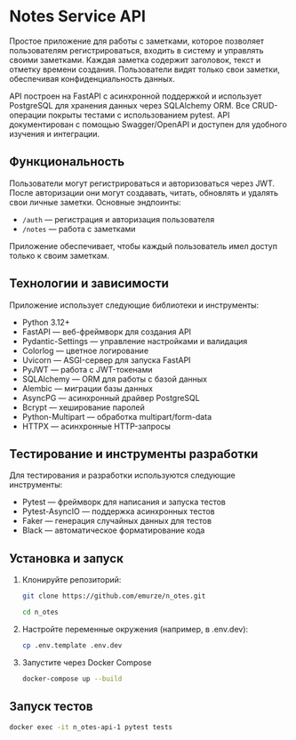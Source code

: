 # Notes Service API

Простое приложение для работы с заметками, которое позволяет пользователям регистрироваться, входить в систему и управлять своими заметками. Каждая заметка содержит заголовок, текст и отметку времени создания. Пользователи видят только свои заметки, обеспечивая конфиденциальность данных.

API построен на FastAPI с асинхронной поддержкой и использует PostgreSQL для хранения данных через SQLAlchemy ORM. Все CRUD-операции покрыты тестами с использованием pytest. API документирован с помощью Swagger/OpenAPI и доступен для удобного изучения и интеграции.

## Функциональность

Пользователи могут регистрироваться и авторизоваться через JWT. После авторизации они могут создавать, читать, обновлять и удалять свои личные заметки. Основные эндпоинты:

- `/auth` — регистрация и авторизация пользователя  
- `/notes` — работа с заметками  

Приложение обеспечивает, чтобы каждый пользователь имел доступ только к своим заметкам.

## Технологии и зависимости

Приложение использует следующие библиотеки и инструменты:

- Python 3.12+
- FastAPI — веб-фреймворк для создания API
- Pydantic-Settings — управление настройками и валидация
- Colorlog — цветное логирование
- Uvicorn — ASGI-сервер для запуска FastAPI
- PyJWT — работа с JWT-токенами
- SQLAlchemy — ORM для работы с базой данных
- Alembic — миграции базы данных
- AsyncPG — асинхронный драйвер PostgreSQL
- Bcrypt — хеширование паролей
- Python-Multipart — обработка multipart/form-data
- HTTPX — асинхронные HTTP-запросы

## Тестирование и инструменты разработки

Для тестирования и разработки используются следующие инструменты:

- Pytest — фреймворк для написания и запуска тестов
- Pytest-AsyncIO — поддержка асинхронных тестов
- Faker — генерация случайных данных для тестов
- Black — автоматическое форматирование кода

## Установка и запуск

1. Клонируйте репозиторий:  
    ```bash
    git clone https://github.com/emurze/n_otes.git
    ```
    ```bash
    cd n_otes
    ```

2. Настройте переменные окружения (например, в .env.dev):
    ```bash
    cp .env.template .env.dev
    ```

3. Запустите через Docker Compose
    ```bash
   docker-compose up --build
   ```

## Запуск тестов

```bash
docker exec -it n_otes-api-1 pytest tests
```
